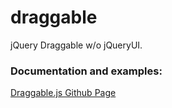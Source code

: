 draggable
=========

jQuery Draggable w/o jQueryUI.

### Documentation and examples:
[Draggable.js Github Page](http://dfrnswrth.github.com/draggable/)
